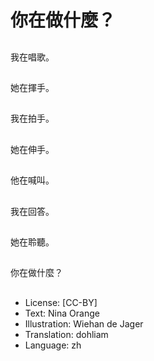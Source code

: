 # 你在做什麼？

##
我在唱歌。

##
她在揮手。

##
我在拍手。

##
她在伸手。

##
他在喊叫。

##
我在回答。

##
她在聆聽。

##
你在做什麼？

##
* License: [CC-BY]
* Text: Nina Orange
* Illustration: Wiehan de Jager
* Translation: dohliam
* Language: zh
